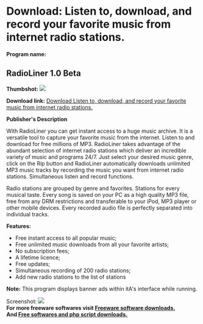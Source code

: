 # Download: Listen to, download, and record your favorite music from internet radio stations.

**Program name:**

## RadioLiner 1.0 Beta

  
**Thumbshot:** ![](http://www.freewarefiles.com/screenshot/radioliner_md.gif)   
  
**Download link:** [Download Listen to, download, and record your favorite music from internet radio stations.](http://freesoftwares.boysofts.com/RadioLiner-Beta_program_32928.html)  
  


**Publisher's Description**  
  


With RadioLiner you can get instant access to a huge music archive. It is a versatile tool to capture your favorite music from the internet. Listen to and download for free millions of MP3. RadioLiner takes advantage of the abundant selection of internet radio stations which deliver an incredible variety of music and programs 24/7. Just select your desired music genre, click on the Rip button and RadioLiner automatically downloads unlimited MP3 music tracks by recording the music you want from internet radio stations. Simultaneous listen and record functions. 

Radio stations are grouped by genre and favorites. Stations for every musical taste. Every song is saved on your PC as a high quality MP3 file, free from any DRM restrictions and transferable to your iPod, MP3 player or other mobile devices. Every recorded audio file is perfectly separated into individual tracks.

**Features:**

  * Free instant access to all popular music; 
  * Free unlimited music downloads from all your favorite artists; 
  * No subscription fees; 
  * A lifetime licence; 
  * Free updates; 
  * Simultaneous recording of 200 radio stations; 
  * Add new radio stations to the list of stations 

**Note:** This program displays banner ads within itA's interface while running.

  
  
Screenshot: ![](http://www.freewarefiles.com/screenshot/radioliner.gif)   
**For more freeware softwares visit [Freeware software downloads.](http://freesoftwares.boysofts.com/)**   
**And [Free softwares and php script downloads.](http://www.boysofts.com/)**
